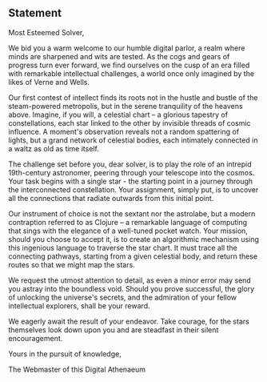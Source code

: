 ## Statement
Most Esteemed Solver,

We bid you a warm welcome to our humble digital parlor, a realm where minds are sharpened and wits are tested. As the cogs and gears of progress turn ever forward, we find ourselves on the cusp of an era filled with remarkable intellectual challenges, a world once only imagined by the likes of Verne and Wells.

Our first contest of intellect finds its roots not in the hustle and bustle of the steam-powered metropolis, but in the serene tranquility of the heavens above. Imagine, if you will, a celestial chart – a glorious tapestry of constellations, each star linked to the other by invisible threads of cosmic influence. A moment's observation reveals not a random spattering of lights, but a grand network of celestial bodies, each intimately connected in a waltz as old as time itself.

The challenge set before you, dear solver, is to play the role of an intrepid 19th-century astronomer, peering through your telescope into the cosmos. Your task begins with a single star - the starting point in a journey through the interconnected constellation. Your assignment, simply put, is to uncover all the connections that radiate outwards from this initial point.

Our instrument of choice is not the sextant nor the astrolabe, but a modern contraption referred to as Clojure – a remarkable language of computing that sings with the elegance of a well-tuned pocket watch. Your mission, should you choose to accept it, is to create an algorithmic mechanism using this ingenious language to traverse the star chart. It must trace all the connecting pathways, starting from a given celestial body, and return these routes so that we might map the stars.

We request the utmost attention to detail, as even a minor error may send you astray into the boundless void. Should you prove successful, the glory of unlocking the universe's secrets, and the admiration of your fellow intellectual explorers, shall be your reward.

We eagerly await the result of your endeavor. Take courage, for the stars themselves look down upon you and are steadfast in their silent encouragement.

Yours in the pursuit of knowledge,

The Webmaster of this Digital Athenaeum




